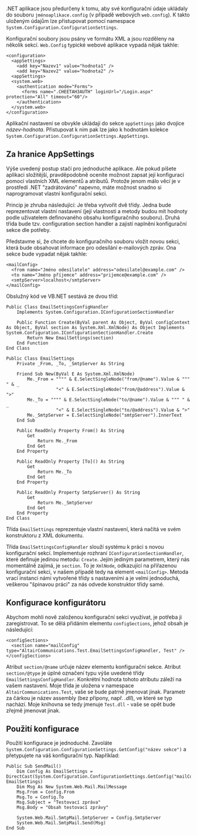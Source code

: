 <!-- dcterms:identifier = aspnetcz#9 -->
<!-- dcterms:title = Vytvoření vlastní konfigurační sekce ve Web.Config -->
<!-- dcterms:abstract = Webové .NET aplikace jsou předučeny k tomu, aby svá nastavení ukládala do souboru Web.Config. Pokud se nechcete omezit na ukládání pouhých dvojic název-hodnota, můžete si napsat vlastní handler konfigurační sekce a použít formát jaký se vám zlíbí. -->
<!-- np9:categoryId = 1 -->
<!-- x4w:category = Tipy, triky -->
<!-- np9:authorId = 1 -->
<!-- np9:authorEmail = michal.valasek@altairis.cz -->
<!-- dcterms:creator = Michal Altair Valášek -->
<!-- dcterms:created = 2005-01-09T06:54:43.36+01:00 -->
<!-- dcterms:dateAccepted = 2005-01-09T06:54:43.36+01:00 -->

.NET aplikace jsou předurčeny k tomu, aby své konfigurační údaje ukládaly do souboru `jménoaplikace.config` (v případě webových `web.config`). K takto uloženým údajům lze přistupovat pomocí namespace `System.Configuration.ConfigurationSettings`.

Konfigurační soubory jsou psány ve formátu XML a jsou rozděleny na několik sekcí. `Web.Config` typické webové aplikace vypadá nějak takhle:

    <configuration>
      <appSettings>
        <add key="Nazev1" value="hodnota1" />
        <add key="Nazev2" value="hodnota2" />
      <appSettings>
      <system.web>
        <authentication mode="Forms">
          <forms name=".CHEETAH3AUTH" loginUrl="/Login.aspx" protection="All" timeout="60"/>
        </authentication>
      </system.web>
    </configuration>

Aplikační nastavení se obvykle ukládají do sekce `appSettings` jako dvojice *název-hodnota*. Přistupovat k nim pak lze jako k hodnotám kolekce `System.Configuration.ConfigurationSettings.AppSettings`.

## Za hranice AppSettings

Výše uvedený postup stačí pro jednoduché aplikace. Ale pokud píšete aplikaci složitější, pravděpodobně oceníte možnost zapsat její konfiguraci pomocí vlastních XML elementů a atributů. Protože jenom málo věcí je v prostředí .NET "zadrátováno" napevno, máte možnost snadno si naprogramovat vlastní konfigurační sekci.

Princip je zhruba následující: Je třeba vytvořit dvě třídy. Jedna bude reprezentovat vlastní nastavení (její vlastnosti a metody budou mít hodnoty podle uživatelem definovaného obsahu konfiguračního souboru). Druhá třída bude tzv. configuration section handler a zajistí naplnění konfigurační sekce dle potřeby.

Představme si, že chcete do konfiguračního souboru vložit novou sekci, která bude obsahovat informace pro odesílání e-mailových zpráv. Ona sekce bude vypadat nějak takhle:

    <mailConfig>
      <from name="Jméno odesílatele" address="odesilatel@example.com" />
      <to name="Jméno příjemce" address="prijemce@example.com" />
      <smtpServer>localhost</smtpServer>
    </mailConfig>

Obslužný kód ve VB.NET sestává ze dvou tříd:

    Public Class EmailSettingsConfigHandler
        Implements System.Configuration.IConfigurationSectionHandler

        Public Function Create(ByVal parent As Object, ByVal configContext As Object, ByVal section As System.Xml.XmlNode) As Object Implements System.Configuration.IConfigurationSectionHandler.Create
            Return New EmailSettings(section)
        End Function
    End Class

    Public Class EmailSettings
        Private _From, _To, _SmtpServer As String

        Friend Sub New(ByVal E As System.Xml.XmlNode)
            Me._From = """" & E.SelectSingleNode("from/@name").Value & """ " & _
                       "<" & E.SelectSingleNode("from/@address").Value & ">"
            Me._To = """" & E.SelectSingleNode("to/@name").Value & """ " & _
                       "<" & E.SelectSingleNode("to/@address").Value & ">"
            Me._SmtpServer = E.SelectSingleNode("smtpServer").InnerText
        End Sub

        Public ReadOnly Property From() As String
            Get
                Return Me._From
            End Get
        End Property

        Public ReadOnly Property [To]() As String
            Get
                Return Me._To
            End Get
        End Property

        Public ReadOnly Property SmtpServer() As String
            Get
                Return Me._SmtpServer
            End Get
        End Property
    End Class

Třída `EmailSettings` reprezentuje vlastní nastavení, která načítá ve svém konstruktoru z XML dokumentu.

Třída `EmailSettingsConfigHandler` slouží systému k práci s novou konfigurační sekcí. Implementuje rozhraní `IConfigurationSectionHandler`, které definuje jedinou metodu: `Create`. Jejím jediným parametrem, který nás momentálně zajímá, je `section`. To je `XmlNode`, odkazující na přiřazenou konfigurační sekci, v našem případě tedy na element `<mailConfig>`. Metoda vrací instanci námi vytvořené třídy s nastaveními a je velmi jednoduchá, veškerou "špinavou práci" za nás odvede konstruktor třídy samé.

## Konfigurace konfigurátoru

Abychom mohli nově založenou konfigurační sekci využívat, je potřeba ji zaregistrovat. To se dělá přidáním elementu `configSections`, jehož obsah je následující:

    <configSections>
      <section name="mailConfig" type="AltairCommunications.Test.EmailSettingsConfigHandler, Test" />
    </configSections>

Atribut `section/@name` určuje název elementu konfigurační sekce. Atribut `section/@type` je úplné označení typu výše uvedené třídy `EmailSettingsConfigHandler`. Konkrétní hodnota tohoto atributu záleží na vašem nastavení. Moje třída je uložena v namespace `AltairCommunications.Test`, vaše se bude patrně jmenovat jinak. Parametr za čárkou je název assembly (bez přípony, např. *.dll*), ve které se typ nachází. Moje knihovna se tedy jmenuje `Test.dll` - vaše se opět bude zřejmě jmenovat jinak.

## Použití konfigurace

Použití konfigurace je jednoduché. Zavoláte `System.Configuration.ConfigurationSettings.GetConfig("název sekce")` a přetypujete na váš konfigurační typ. Například:

    Public Sub SendMail()
        Dim Config As EmailSettings = DirectCast(System.Configuration.ConfigurationSettings.GetConfig("mailConfig"), EmailSettings)
        Dim Msg As New System.Web.Mail.MailMessage
        Msg.From = Config.From
        Msg.To = Config.To
        Msg.Subject = "Testovací zpráva"
        Msg.Body = "Obsah testovací zprávy"

        System.Web.Mail.SmtpMail.SmtpServer = Config.SmtpServer
        System.Web.Mail.SmtpMail.Send(Msg)
    End Sub